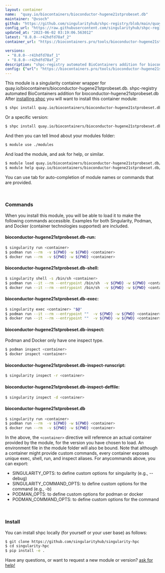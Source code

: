 ```yaml
---
layout: container
name:  "quay.io/biocontainers/bioconductor-hugene21stprobeset.db"
maintainer: "@vsoch"
github: "https://github.com/singularityhub/shpc-registry/blob/main/quay.io/biocontainers/bioconductor-hugene21stprobeset.db/container.yaml"
config_url: "https://raw.githubusercontent.com/singularityhub/shpc-registry/main/quay.io/biocontainers/bioconductor-hugene21stprobeset.db/container.yaml"
updated_at: "2023-06-02 03:19:06.563012"
latest: "8.8.0--r42hdfd78af_2"
container_url: "https://biocontainers.pro/tools/bioconductor-hugene21stprobeset.db"

versions:
 - "8.8.0--r41hdfd78af_1"
 - "8.8.0--r42hdfd78af_2"
description: "shpc-registry automated BioContainers addition for bioconductor-hugene21stprobeset.db"
config: {"url": "https://biocontainers.pro/tools/bioconductor-hugene21stprobeset.db", "maintainer": "@vsoch", "description": "shpc-registry automated BioContainers addition for bioconductor-hugene21stprobeset.db", "latest": {"8.8.0--r42hdfd78af_2": "sha256:c0ff901ac6565258155105f96a75f92dd4ab0216947d8404c5058381689085b8"}, "tags": {"8.8.0--r41hdfd78af_1": "sha256:8e1b1ab5724121b2156466991fac1320a597d7a54851848445e182df3cd25f5a", "8.8.0--r42hdfd78af_2": "sha256:c0ff901ac6565258155105f96a75f92dd4ab0216947d8404c5058381689085b8"}, "docker": "quay.io/biocontainers/bioconductor-hugene21stprobeset.db"}
---
```


This module is a singularity container wrapper for quay.io/biocontainers/bioconductor-hugene21stprobeset.db.
shpc-registry automated BioContainers addition for bioconductor-hugene21stprobeset.db
After [installing shpc](#install) you will want to install this container module:


```bash
$ shpc install quay.io/biocontainers/bioconductor-hugene21stprobeset.db
```

Or a specific version:

```bash
$ shpc install quay.io/biocontainers/bioconductor-hugene21stprobeset.db:8.8.0--r42hdfd78af_2
```

And then you can tell lmod about your modules folder:

```bash
$ module use ./modules
```

And load the module, and ask for help, or similar.

```bash
$ module load quay.io/biocontainers/bioconductor-hugene21stprobeset.db/8.8.0--r42hdfd78af_2
$ module help quay.io/biocontainers/bioconductor-hugene21stprobeset.db/8.8.0--r42hdfd78af_2
```

You can use tab for auto-completion of module names or commands that are provided.

<br>

### Commands

When you install this module, you will be able to load it to make the following commands accessible.
Examples for both Singularity, Podman, and Docker (container technologies supported) are included.

#### bioconductor-hugene21stprobeset.db-run:

```bash
$ singularity run <container>
$ podman run --rm  -v ${PWD} -w ${PWD} <container>
$ docker run --rm  -v ${PWD} -w ${PWD} <container>
```

#### bioconductor-hugene21stprobeset.db-shell:

```bash
$ singularity shell -s /bin/sh <container>
$ podman run --it --rm --entrypoint /bin/sh  -v ${PWD} -w ${PWD} <container>
$ docker run --it --rm --entrypoint /bin/sh  -v ${PWD} -w ${PWD} <container>
```

#### bioconductor-hugene21stprobeset.db-exec:

```bash
$ singularity exec <container> "$@"
$ podman run --it --rm --entrypoint ""  -v ${PWD} -w ${PWD} <container> "$@"
$ docker run --it --rm --entrypoint ""  -v ${PWD} -w ${PWD} <container> "$@"
```

#### bioconductor-hugene21stprobeset.db-inspect:

Podman and Docker only have one inspect type.

```bash
$ podman inspect <container>
$ docker inspect <container>
```

#### bioconductor-hugene21stprobeset.db-inspect-runscript:

```bash
$ singularity inspect -r <container>
```

#### bioconductor-hugene21stprobeset.db-inspect-deffile:

```bash
$ singularity inspect -d <container>
```



#### bioconductor-hugene21stprobeset.db

```bash
$ singularity run <container>
$ podman run --rm  -v ${PWD} -w ${PWD} <container>
$ docker run --rm  -v ${PWD} -w ${PWD} <container>
```


In the above, the `<container>` directive will reference an actual container provided
by the module, for the version you have chosen to load. An environment file in the
module folder will also be bound. Note that although a container
might provide custom commands, every container exposes unique exec, shell, run, and
inspect aliases. For anycommands above, you can export:

 - SINGULARITY_OPTS: to define custom options for singularity (e.g., --debug)
 - SINGULARITY_COMMAND_OPTS: to define custom options for the command (e.g., -b)
 - PODMAN_OPTS: to define custom options for podman or docker
 - PODMAN_COMMAND_OPTS: to define custom options for the command

<br>

### Install

You can install shpc locally (for yourself or your user base) as follows:

```bash
$ git clone https://github.com/singularityhub/singularity-hpc
$ cd singularity-hpc
$ pip install -e .
```

Have any questions, or want to request a new module or version? [ask for help!](https://github.com/singularityhub/singularity-hpc/issues)